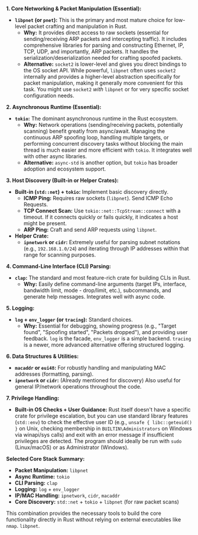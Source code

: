 
**1. Core Networking & Packet Manipulation (Essential):**

*   **`libpnet` (or `pnet`):** This is the primary and most mature choice for low-level packet crafting and manipulation in Rust.
    *   **Why:** It provides direct access to raw sockets (essential for sending/receiving ARP packets and intercepting traffic). It includes comprehensive libraries for parsing and constructing Ethernet, IP, TCP, UDP, and importantly, ARP packets. It handles the serialization/deserialization needed for crafting spoofed packets.
    *   **Alternative:** `socket2` is lower-level and gives you direct bindings to the OS socket API. While powerful, `libpnet` often uses `socket2` internally and provides a higher-level abstraction specifically for packet manipulation, making it generally more convenient for this task. You might use `socket2` *with* `libpnet` or for very specific socket configuration needs.

**2. Asynchronous Runtime (Essential):**

*   **`tokio`:** The dominant asynchronous runtime in the Rust ecosystem.
    *   **Why:** Network operations (sending/receiving packets, potentially scanning) benefit greatly from async/await. Managing the continuous ARP spoofing loop, handling multiple targets, or performing concurrent discovery tasks without blocking the main thread is much easier and more efficient with `tokio`. It integrates well with other async libraries.
    *   **Alternative:** `async-std` is another option, but `tokio` has broader adoption and ecosystem support.

**3. Host Discovery (Built-in or Helper Crates):**

*   **Built-in (`std::net`) + `tokio`:** Implement basic discovery directly.
    *   **ICMP Ping:** Requires raw sockets (`libpnet`). Send ICMP Echo Requests.
    *   **TCP Connect Scan:** Use `tokio::net::TcpStream::connect` with a timeout. If it connects quickly or fails quickly, it indicates a host might be present.
    *   **ARP Ping:** Craft and send ARP requests using `libpnet`.
*   **Helper Crate:**
    *   **`ipnetwork` or `cidr`:** Extremely useful for parsing subnet notations (e.g., `192.168.1.0/24`) and iterating through IP addresses within that range for scanning purposes.

**4. Command-Line Interface (CLI) Parsing:**

*   **`clap`:** The standard and most feature-rich crate for building CLIs in Rust.
    *   **Why:** Easily define command-line arguments (target IPs, interface, bandwidth limit, mode - drop/limit, etc.), subcommands, and generate help messages. Integrates well with async code.

**5. Logging:**

*   **`log` + `env_logger` (or `tracing`):** Standard choices.
    *   **Why:** Essential for debugging, showing progress (e.g., "Target found", "Spoofing started", "Packets dropped"), and providing user feedback. `log` is the facade, `env_logger` is a simple backend. `tracing` is a newer, more advanced alternative offering structured logging.

**6. Data Structures & Utilities:**

*   **`macaddr` or `eui48`:** For robustly handling and manipulating MAC addresses (formatting, parsing).
*   **`ipnetwork` or `cidr`:** (Already mentioned for discovery) Also useful for general IP/network operations throughout the code.

**7. Privilege Handling:**

*   **Built-in OS Checks + User Guidance:** Rust itself doesn't have a specific crate for privilege escalation, but you can use standard library features (`std::env`) to check the effective user ID (e.g., `unsafe { libc::geteuid() }` on Unix, checking membership in `BUILTIN\Administrators` on Windows via winapi/sys calls) and exit with an error message if insufficient privileges are detected. The program should ideally be run with `sudo` (Linux/macOS) or as Administrator (Windows).

**Selected Core Stack Summary:**

*   **Packet Manipulation:** `libpnet`
*   **Async Runtime:** `tokio`
*   **CLI Parsing:** `clap`
*   **Logging:** `log` + `env_logger`
*   **IP/MAC Handling:** `ipnetwork`, `cidr`, `macaddr`
*   **Core Discovery:** `std::net` + `tokio` + `libpnet` (for raw packet scans)

This combination provides the necessary tools to build the core functionality directly in Rust without relying on external executables like `nmap`. `libpnet`.